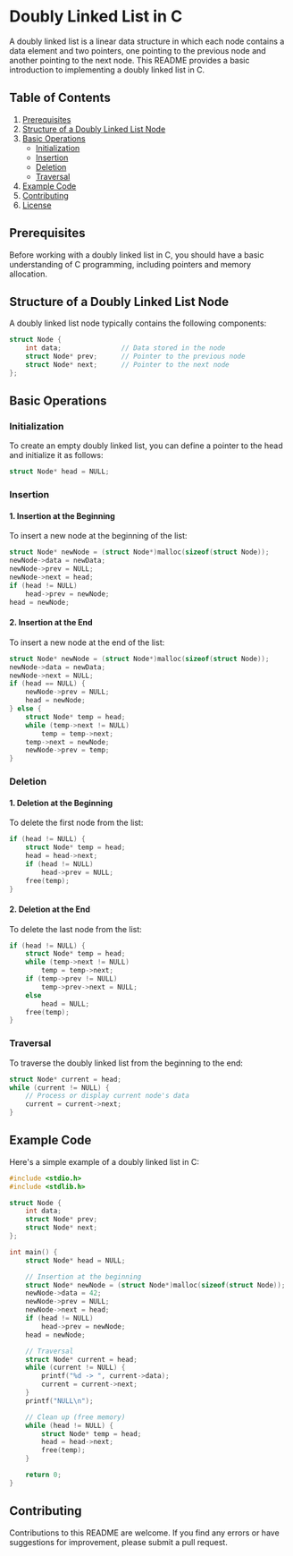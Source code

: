 # Doubly Linked List in C

A doubly linked list is a linear data structure in which each node contains a data element and two pointers, one pointing to the previous node and another pointing to the next node. This README provides a basic introduction to implementing a doubly linked list in C.

## Table of Contents

1. [Prerequisites](#prerequisites)
2. [Structure of a Doubly Linked List Node](#structure-of-a-doubly-linked-list-node)
3. [Basic Operations](#basic-operations)
   - [Initialization](#initialization)
   - [Insertion](#insertion)
   - [Deletion](#deletion)
   - [Traversal](#traversal)
4. [Example Code](#example-code)
5. [Contributing](#contributing)
6. [License](#license)

## Prerequisites

Before working with a doubly linked list in C, you should have a basic understanding of C programming, including pointers and memory allocation.

## Structure of a Doubly Linked List Node

A doubly linked list node typically contains the following components:

```c
struct Node {
    int data;               // Data stored in the node
    struct Node* prev;      // Pointer to the previous node
    struct Node* next;      // Pointer to the next node
};
```

## Basic Operations

### Initialization

To create an empty doubly linked list, you can define a pointer to the head and initialize it as follows:

```c
struct Node* head = NULL;
```

### Insertion

#### 1. Insertion at the Beginning

To insert a new node at the beginning of the list:

```c
struct Node* newNode = (struct Node*)malloc(sizeof(struct Node));
newNode->data = newData;
newNode->prev = NULL;
newNode->next = head;
if (head != NULL)
    head->prev = newNode;
head = newNode;
```

#### 2. Insertion at the End

To insert a new node at the end of the list:

```c
struct Node* newNode = (struct Node*)malloc(sizeof(struct Node));
newNode->data = newData;
newNode->next = NULL;
if (head == NULL) {
    newNode->prev = NULL;
    head = newNode;
} else {
    struct Node* temp = head;
    while (temp->next != NULL)
        temp = temp->next;
    temp->next = newNode;
    newNode->prev = temp;
}
```

### Deletion

#### 1. Deletion at the Beginning

To delete the first node from the list:

```c
if (head != NULL) {
    struct Node* temp = head;
    head = head->next;
    if (head != NULL)
        head->prev = NULL;
    free(temp);
}
```

#### 2. Deletion at the End

To delete the last node from the list:

```c
if (head != NULL) {
    struct Node* temp = head;
    while (temp->next != NULL)
        temp = temp->next;
    if (temp->prev != NULL)
        temp->prev->next = NULL;
    else
        head = NULL;
    free(temp);
}
```

### Traversal

To traverse the doubly linked list from the beginning to the end:

```c
struct Node* current = head;
while (current != NULL) {
    // Process or display current node's data
    current = current->next;
}
```

## Example Code

Here's a simple example of a doubly linked list in C:

```c
#include <stdio.h>
#include <stdlib.h>

struct Node {
    int data;
    struct Node* prev;
    struct Node* next;
};

int main() {
    struct Node* head = NULL;

    // Insertion at the beginning
    struct Node* newNode = (struct Node*)malloc(sizeof(struct Node));
    newNode->data = 42;
    newNode->prev = NULL;
    newNode->next = head;
    if (head != NULL)
        head->prev = newNode;
    head = newNode;

    // Traversal
    struct Node* current = head;
    while (current != NULL) {
        printf("%d -> ", current->data);
        current = current->next;
    }
    printf("NULL\n");

    // Clean up (free memory)
    while (head != NULL) {
        struct Node* temp = head;
        head = head->next;
        free(temp);
    }

    return 0;
}
```

## Contributing

Contributions to this README are welcome. If you find any errors or have suggestions for improvement, please submit a pull request.

